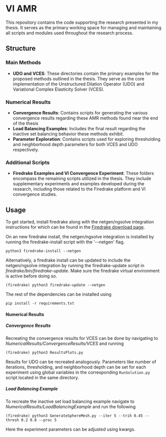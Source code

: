 # VI AMR

This repository contains the code supporting the research presented in my thesis. It serves as the primary working space for managing and maintaining all scripts and modules used throughout the research process.

## Structure

### Main Methods

- **UDO and VCES**: These directories contain the primary examples for the proposed methods outlined in the thesis. They serve as the core implementation of the Unstructured Dilation Operator (UDO) and Variational Complex Elasticity Solver (VCES).

### Numerical Results

- **Convergence Results**: Contains scripts for generating the various convergence results regarding these AMR methods found near the end of the thesis
- **Load Balancing Examples**: Includes the final result regarding the inactive set balancing behavior these methods exhibit.
- **Parameter Exploration**: Contains scripts used for exploring thresholding and neighborhood depth parameters for both VCES and UDO respectively.

### Additional Scripts

- **Firedrake Examples and VI Convergence Experiment**: These folders encompass the remaining scripts utilized in the thesis. They include supplementary experiments and examples developed during the research, including those related to the Firedrake platform and VI convergence studies.

## Usage

To get started, install firedrake along with the netgen/ngsolve integration instructions for which can be found in the [Firedrake download page](https://www.firedrakeproject.org/firedrake/download.html).

On an new firedrake install, the netgen/ngsolve integration is installed by running the firedrake-install script with the '--netgen' flag.

```
python3 firedrake-install --netgen
```

Alternatively, a firedrake install can be updated to include the netgen/ngsolve integration by running the firedrake-update script in _firedrake/bin/firedrake-update_. Make sure the firedrake virtual environment is active before doing so.

```
(firedrake) python3 firedrake-update --netgen
```

The rest of the dependencies can be installed using

```
pip install -r requirements.txt
```

#### Numerical Results

##### Convergence Results

Recreating the convergence results for VCES can be done by navigating to _NumericalResults/ConvergenceResults/VCES_ and running

```
(firedrake) python3 ResultsPlots.py
```

Results for UDO can be recreated analogously. Parameters like number of iterations, thresholding, and neighborhood depth can be set for each experiment using global variables in the corresponding `RunSolution.py` script located in the same directory.

##### Load Balancing Example

To recreate the inactive set load balancing example navigate to _NumericalResults/LoadBalancingExample_ and run the following

```
(firedrake) python3 GenerateSphereMesh.py --iter 5 --trih 0.45 --thresh 0.2 0.8 --proc 5
```

Here the experiment parameters can be adjusted using kwargs.
